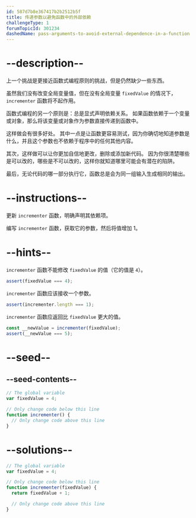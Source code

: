 ```yaml
---
id: 587d7b8e367417b2b2512b5f
title: 传递参数以避免函数中的外部依赖
challengeType: 1
forumTopicId: 301234
dashedName: pass-arguments-to-avoid-external-dependence-in-a-function
---
```


# --description--

上一个挑战是更接近函数式编程原则的挑战，但是仍然缺少一些东西。

虽然我们没有改变全局变量值，但在没有全局变量 `fixedValue` 的情况下，`incrementer` 函数将不起作用。

函数式编程的另一个原则是：总是显式声明依赖关系。 如果函数依赖于一个变量或对象，那么将该变量或对象作为参数直接传递到函数中。

这样做会有很多好处。 其中一点是让函数更容易测试，因为你确切地知道参数是什么，并且这个参数也不依赖于程序中的任何其他内容。

其次，这样做可以让你更加自信地更改，删除或添加新代码。 因为你很清楚哪些是可以改的，哪些是不可以改的，这样你就知道哪里可能会有潜在的陷阱。

最后，无论代码的哪一部分执行它，函数总是会为同一组输入生成相同的输出。

# --instructions--

更新 `incrementer` 函数，明确声明其依赖项。

编写 `incrementer` 函数，获取它的参数，然后将值增加 1。

# --hints--

`incrementer` 函数不能修改 `fixedValue` 的值（它的值是 `4`）。

```js
assert(fixedValue === 4);
```

`incrementer` 函数应该接收一个参数。

```js
assert(incrementer.length === 1);
```

`incrementer` 函数应返回比 `fixedValue` 更大的值。

```js
const __newValue = incrementer(fixedValue);
assert(__newValue === 5);
```

# --seed--

## --seed-contents--

```js
// The global variable
var fixedValue = 4;

// Only change code below this line
function incrementer() {
  // Only change code above this line
}
```

# --solutions--

```js
// The global variable
var fixedValue = 4;

// Only change code below this line
function incrementer(fixedValue) {
  return fixedValue + 1;

  // Only change code above this line
}
```
